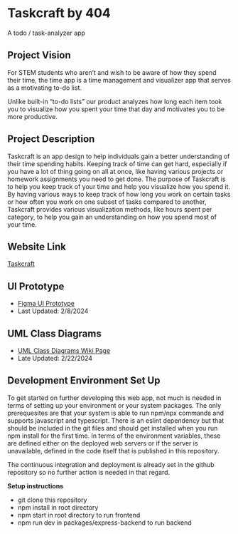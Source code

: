 # Taskcraft by 404
A todo / task-analyzer app

## Project Vision
For STEM students who aren’t and wish to be aware of how they spend their time, the time app is a time management and visualizer app that serves as a motivating to-do list.

Unlike built-in “to-do lists” our product analyzes how long each item took you to visualize how you spent your time that day and motivates you to be more productive.

## Project Description
Taskcraft is an app design to help individuals gain a better understanding of their time spending habits. Keeping track of time can get hard, especially if you have a lot of
thing going on all at once, like having various projects or homework assignments you need to get done. The purpose of Taskcraft is to help you keep track of your time and help
you visualize how you spend it. By having various ways to keep track of how long you work on certain tasks or how often you work on one subset of tasks compared to another, 
Taskcraft provides various visualization methods, like hours spent per category, to help you gain an understanding on how you spend most of your time. 

## Website Link
[Taskcraft](https://thankful-dune-0d41a831e.5.azurestaticapps.net/)

## UI Prototype
- [Figma UI Prototype](https://www.figma.com/file/ZOc6xjfhkhTE3yyKUHFoGL/404-visualizer-app?type=design&node-id=0%3A1&mode=design&t=Oi5bb2p3YFzPVBrt-1)
- Last Updated: 2/8/2024 

## UML Class Diagrams
- [UML Class Diagrams Wiki Page](https://github.com/Tylermhh/404-day-visualizer-app/wiki/UML-Class-Diagram)
- Late Updated: 2/22/2024

## Development Environment Set Up
To get started on further developing this web app, not much is needed in terms of setting up your environment or your system packages. 
The only prerequesites are that your system is able to run npm/npx commands and supports javascript and typescript. There is an eslint dependency but that should be included in the git files and should get installed when you run npm install for the first time.
In terms of the environment variables, these are defined either on the deployed web servers or if the server is unavailable, defined in the code itself that is published in this repository.

The continuous integration and deployment is already set in the github repository so no further action is needed in that regard.

**Setup instructions**
- git clone this repository
- npm install in root directory
- npm start in root directory to run frontend
- npm run dev in packages/express-backend to run backend
